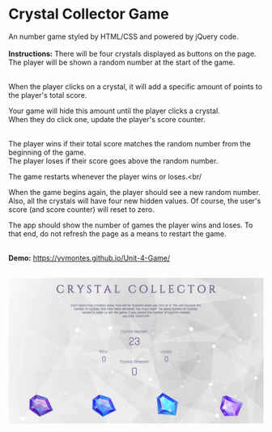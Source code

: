 <h1>Crystal Collector Game</h1>
An number game styled by HTML/CSS and powered by jQuery code.
<br /><br/>
<b>Instructions:</b>
There will be four crystals displayed as buttons on the page.<br/>
The player will be shown a random number at the start of the game.<br/><br/>

When the player clicks on a crystal, it will add a specific amount of points to the player's total score. <br/>

Your game will hide this amount until the player clicks a crystal.<br/>
When they do click one, update the player's score counter.<br/><br/>

The player wins if their total score matches the random number from the beginning of the game.<br/>
The player loses if their score goes above the random number.<br/>

The game restarts whenever the player wins or loses.<br/

When the game begins again, the player should see a new random number. Also, all the crystals will have four new hidden values. Of course, the user's score (and score counter) will reset to zero.<br/>

The app should show the number of games the player wins and loses. To that end, do not refresh the page as a means to restart the game.<br/><br/>




<b>Demo:</b> https://yvmontes.github.io/Unit-4-Game/ <br/><br/>

<img src="/assets/images/crystalgamescreen.png" width="850">
